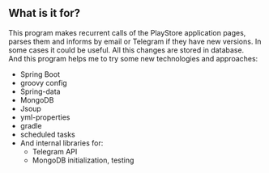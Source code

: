 ## What is it for?

This program makes recurrent calls of the PlayStore application pages, parses them and informs by email or Telegram if they have new versions. In some cases it could be useful.
All this changes are stored in database.  
And this program helps me to try some new technologies and approaches:
- Spring Boot
- groovy config
- Spring-data
- MongoDB
- Jsoup
- yml-properties
- gradle
- scheduled tasks
- And internal libraries for: 
    - Telegram API 
    - MongoDB initialization, testing 